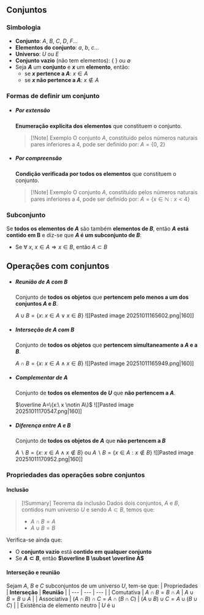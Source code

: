 ## Conjuntos
### Simbologia
- **Conjunto**: $A$, $B$, $C$, $D$, $F$...
- **Elementos do conjunto**: $a$, $b$, $c$...
- **Universo**: $U$ ou $E$
-  **Conjunto vazio** (não tem elementos): $\{\ \}$ ou $\emptyset$
${}$
- Seja **$A$** um **conjunto** e **$x$** um **elemento**, então:
	- se **$x$ pertence a $A$**: $x \in A$
	- se **$x$ não pertence a $A$**: $x \notin A$

### Formas de definir um conjunto
- ##### Por extensão
	**Enumeração explícita dos elementos** que constituem o conjunto.
	>[!Note] Exemplo
	>O conjunto $A$, constituído pelos números naturais pares inferiores a 4, pode ser definido por:
	>$A=\{0,\ 2\}$

- ##### Por compreensão
	**Condição verificada por todos os elementos** que constituem o conjunto.
	>[!Note] Exemplo
	>O conjunto $A$, constituído pelos números naturais pares inferiores a 4, pode ser definido por:
	>$A=\{x \in \mathbb N: x<4\}$

### Subconjunto
Se **todos os elementos de $A$** são também **elementos de $B$**, então **$A$ está contido em B** e diz-se que **$A$ é um subconjunto de $B$**:
- Se $\forall\ x,\ x \in A \Rightarrow x \in B$, então $A \subset B$
## Operações com conjuntos
- ##### Reunião de $A$ com $B$
	Conjunto de **todos os objetos** que **pertencem pelo menos a um dos conjuntos $A$ e $B$**.
	
	$A \cup B=\{x:\ x \in A\ \lor\ x \in B\}$ 
	![[Pasted image 20251011165602.png|160]]
- ##### Interseção de $A$ com $B$
	Conjunto de **todos os objetos** que **pertencem simultaneamente a $A$ e a $B$**.
	
	$A \cap B=\{x:\ x \in A\ \land\ x \in B\}$
	![[Pasted image 20251011165949.png|160]]
- ##### Complementar de $A$
	Conjunto de **todos os elementos de $U$** que **não pertencem a $A$**.
	
	$\overline A=\{x:\ x \notin A\}$
	![[Pasted image 20251011170547.png|160]]
- ##### Diferença entre $A$ e $B$
	Conjunto de **todos os objetos de $A$** que **não pertencem a $B$**
	
	$A \backslash B=\{x:\ x \in A\ \land\ x \notin B\}$ ou $A \backslash B=\{x\in A: x \notin B\}$
	![[Pasted image 20251011170952.png|160]]

### Propriedades das operações sobre conjuntos
#### Inclusão
>[!Summary] Teorema da inclusão
>Dados dois conjuntos, $A$ e $B$, contidos num universo $U$ e sendo $A \subset B$, temos que:
>- $A \cap B=A$
>- $A \cup B=B$

Verifica-se ainda que:
- O **conjunto vazio** está **contido em qualquer conjunto**
- Se **$A \subset B$**, então **$\overline B \subset \overline A$**

#### Interseção e reunião
Sejam $A$, $B$ e $C$ subconjuntos de um universo $U$, tem-se que:
| Propriedades | **Interseção** | **Reunião** |
| --- | --- | --- |
| Comutativa | $A \cap B = B \cap A$ | $A \cup B = B \cup A$ |
| Associativa | $(A \cap B) \cap C = A \cap (B \cap C)$ | $(A \cup B) \cup C = A \cup (B \cup C)$ |
| Existência de elemento neutro | $U$ é u